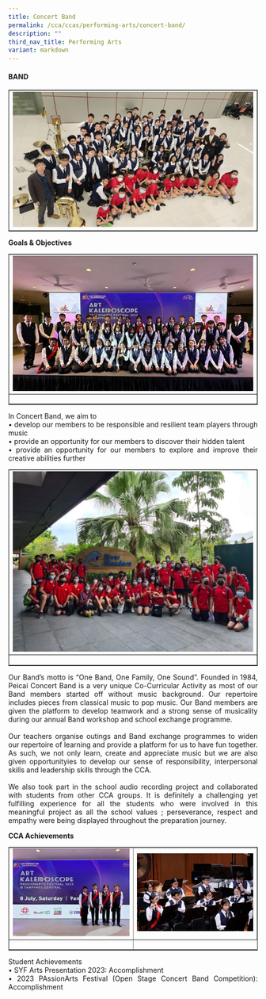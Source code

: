 ```yaml
---
title: Concert Band
permalink: /cca/ccas/performing-arts/concert-band/
description: ""
third_nav_title: Performing Arts
variant: markdown
---
```

<h4><strong>BAND</strong></h4>
<table style="border-collapse: collapse; width: 100%;" border="1">
<tbody>
<tr>
<td style="width: 33.3333%;"><img style="width: 100%;" src="/images/Band_1.jpg"></td>
</tr>
</tbody>
</table>
<p><b>Goals &amp; Objectives </b></p>
<table style="border-collapse: collapse; width: 100%;" border="1">
<tbody>
<tr>
<td style="width: 33.3333%;"><img style="width: 100%;" src="/images/Band_2.jpg"></td>
</tr>
<tr>
<td style="width: 33.3333%;"><p style="text-align: center;"></p></td>
</tr>
</tbody>
</table>
<p></p><p align="justify">In Concert Band, we aim to<br>
•	develop our members to be responsible and resilient team players through music<br>
•	provide an opportunity for our members to discover their hidden talent<br>
•	provide an opportunity for our members to explore and improve their creative abilities further
</p>
<table style="border-collapse: collapse; width: 100%;" border="1">
<tbody>
<tr>
<td style="width: 33.3333%;"><img style="width: 100%;" src="/images/Band_3.jpg"></td>
</tr>
<tr>
<td style="width: 33.3333%;"><p style="text-align: center;"></p></td>
</tr>
</tbody>
</table>
<p></p><p align="justify">Our Band’s motto is “One Band, One Family, One Sound”. Founded in 1984, Peicai Concert Band is a very unique Co-Curricular Activity as most of our Band members started off without music background. Our repertoire includes pieces from classical music to pop music. Our Band members are given the platform to develop teamwork and a strong sense  of musicality during our annual Band workshop and school exchange programme.<br><br>Our teachers organise outings and Band exchange programmes to widen our repertoire of learning and provide a platform for us to have fun together. As such, we not only learn, create and appreciate music but we are also given opportunityies to develop our sense of responsibility, interpersonal skills and leadership skills through the CCA.<br><br>We also took part in the school audio recording project and collaborated with students from other CCA groups. It is definitely a challenging yet fulfilling experience for all the students who were involved in this meaningful project as all the school values ; perseverance, respect and empathy were being displayed throughout the preparation journey.
</p>

<p><b>CCA Achievements </b></p>
<table style="border-collapse: collapse; width: 100%;" border="1">
<tbody>
<tr>
<td style="width: 33.3333%;"><img style="width: 100%;" src="/images/Band_4.jpg"></td>
<td style="width: 33.3333%;"><img style="width: 100%;" src="/images/Band_5.jpg"></td>
</tr>
<tr>
<td style="width: 33.3333%;"><p style="text-align: center;"></p></td>
</tr>
</tbody>
</table>
<p></p><p align="justify">Student Achievements<br>•	SYF Arts Presentation 2023: Accomplishment<br>
•	2023 PAssionArts Festival (Open Stage Concert Band Competition): Accomplishment</p>
